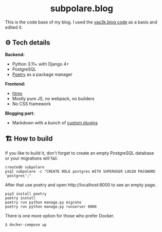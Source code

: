 <div align="center">
  <h1>subpolare.blog</h1> 
</div>

This is the code base of my blog. I used the [vas3k.blog code](https://github.com/vas3k/vas3k.blog/blob/main/vas3k_blog) as a basis and edited it. 

## ⚙️ Tech details

**Backend:**
- Python 3.11+ with Django 4+
- PostgreSQL
- [Poetry](https://python-poetry.org/) as a package manager

**Frontend:**
- [htmx](https://htmx.org/)
- Mostly pure JS, no webpack, no builders
- No CSS framework

**Blogging part:**
- Markdown with a bunch of [custom plugins](common/markdown/plugins)

## 🏗️ How to build

If you like to build it, don't forget to create an empty PostgreSQL database or your migrations will fail.

```
createdb subpolare
psql subpolare -c "CREATE ROLE postgres WITH SUPERUSER LOGIN PASSWORD 'postgres';"
```

After that use poetry and open http://localhost:8000 to see an empty page.

```
pip3 install poetry
poetry install
poetry run python manage.py migrate
poetry run python manage.py runserver 8000
```

There is one more option for those who prefer Docker. 

```
$ docker-compose up
```
